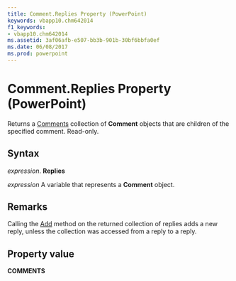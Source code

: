 ```yaml
---
title: Comment.Replies Property (PowerPoint)
keywords: vbapp10.chm642014
f1_keywords:
- vbapp10.chm642014
ms.assetid: 3af06afb-e507-bb3b-901b-30bf6bbfa0ef
ms.date: 06/08/2017
ms.prod: powerpoint
---
```



# Comment.Replies Property (PowerPoint)

Returns a [Comments](comments-object-powerpoint.md) collection of **Comment** objects that are children of the specified comment. Read-only.


## Syntax

 _expression_. **Replies**

 _expression_ A variable that represents a **Comment** object.


## Remarks

Calling the [Add](comments-add-method-powerpoint.md) method on the returned collection of replies adds a new reply, unless the collection was accessed from a reply to a reply.


## Property value

 **COMMENTS**


